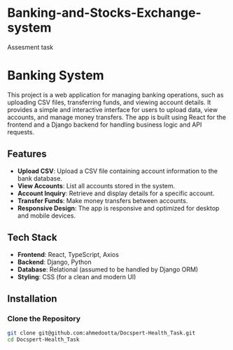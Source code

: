 # Banking-and-Stocks-Exchange-system
Assesment task 

# Banking System

This project is a web application for managing banking operations, such as uploading CSV files, transferring funds, and viewing account details. It provides a simple and interactive interface for users to upload data, view accounts, and manage money transfers. The app is built using React for the frontend and a Django backend for handling business logic and API requests.

## Features

- **Upload CSV**: Upload a CSV file containing account information to the bank database.
- **View Accounts**: List all accounts stored in the system.
- **Account Inquiry**: Retrieve and display details for a specific account.
- **Transfer Funds**: Make money transfers between accounts.
- **Responsive Design**: The app is responsive and optimized for desktop and mobile devices.

## Tech Stack

- **Frontend**: React, TypeScript, Axios
- **Backend**: Django, Python
- **Database**: Relational (assumed to be handled by Django ORM)
- **Styling**: CSS (for a clean and modern UI)

## Installation

### Clone the Repository

```bash
git clone git@github.com:ahmedootta/Docspert-Health_Task.git
cd Docspert-Health_Task
